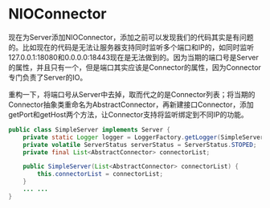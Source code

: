 # NIOConnector

现在为Server添加NIOConnector，添加之前可以发现我们的代码其实是有问题的。比如现在的代码是无法让服务器支持同时监听多个端口和IP的，如同时监听 127.0.0.1:18080和0.0.0.0:18443现在是无法做到的。因为当期的端口号是Server的属性，并且只有一个，但是端口其实应该是Connector的属性，因为Connector专门负责了Server的IO。

重构一下，将端口号从Server中去掉，取而代之的是Connector列表；将当期的Connector抽象类重命名为AbstractConnector，再新建接口Connector，添加getPort和getHost两个方法，让Connector支持将监听绑定到不同IP的功能。



```java
public class SimpleServer implements Server {
    private static Logger logger = LoggerFactory.getLogger(SimpleServer.class);
    private volatile ServerStatus serverStatus = ServerStatus.STOPED;
    private final List<AbstractConnector> connectorList;

    public SimpleServer(List<AbstractConnector> connectorList) {
        this.connectorList = connectorList;
    }
    ... ...
}
```



